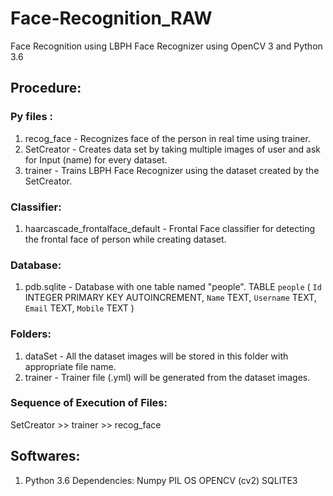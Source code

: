 # Face-Recognition_RAW

Face Recognition using LBPH Face Recognizer using OpenCV 3 and Python 3.6

## Procedure: 

### Py files :

1. recog_face - Recognizes face of the person in real time using trainer.
2. SetCreator - Creates data set by taking multiple images of user and ask for Input (name) for every dataset.  
3. trainer - Trains LBPH Face Recognizer using the dataset created by the SetCreator.

### Classifier:

1. haarcascade_frontalface_default - Frontal Face classifier for detecting the frontal face of person while creating dataset.

### Database:

1. pdb.sqlite - Database with one table named "people". 
                TABLE `people` ( `Id` INTEGER PRIMARY KEY AUTOINCREMENT, `Name` TEXT, `Username` TEXT, `Email` TEXT, `Mobile` TEXT )

### Folders:

1. dataSet - All the dataset images will be stored in this folder with appropriate file name.
2. trainer - Trainer file (.yml)  will be generated from the dataset images.

### Sequence of Execution of Files:

SetCreator >> trainer >> recog_face

## Softwares:

1. Python 3.6 
    Dependencies: 
                  Numpy
                  PIL
                  OS
                  OPENCV (cv2)
                  SQLITE3
